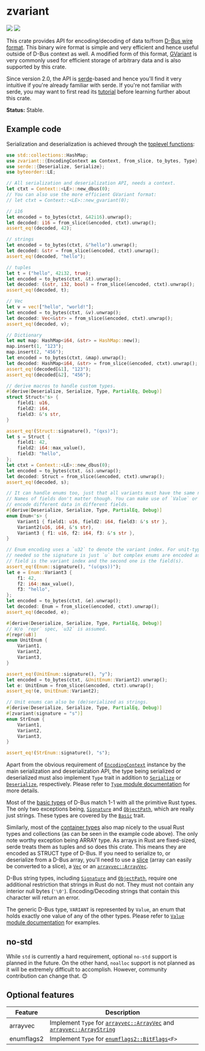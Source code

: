 # zvariant

[![](https://docs.rs/zvariant/badge.svg)](https://docs.rs/zvariant/) [![](https://img.shields.io/crates/v/zvariant)](https://crates.io/crates/zvariant)

This crate provides API for encoding/decoding of data to/from [D-Bus wire format][dwf]. This binary
wire format is simple and very efficient and hence useful outside of D-Bus context as well. A
modified form of this format, [GVariant] is very commonly used for efficient storage of arbitrary
data and is also supported by this crate.

Since version 2.0, the API is [serde]-based and hence you'll find it very intuitive if you're
already familiar with serde. If you're not familiar with serde, you may want to first read its
[tutorial] before learning further about this crate.

**Status:** Stable.

## Example code

Serialization and deserialization is achieved through the [toplevel functions]:

```rust
use std::collections::HashMap;
use zvariant::{EncodingContext as Context, from_slice, to_bytes, Type};
use serde::{Deserialize, Serialize};
use byteorder::LE;

// All serialization and deserialization API, needs a context.
let ctxt = Context::<LE>::new_dbus(0);
// You can also use the more efficient GVariant format:
// let ctxt = Context::<LE>::new_gvariant(0);

// i16
let encoded = to_bytes(ctxt, &42i16).unwrap();
let decoded: i16 = from_slice(&encoded, ctxt).unwrap();
assert_eq!(decoded, 42);

// strings
let encoded = to_bytes(ctxt, &"hello").unwrap();
let decoded: &str = from_slice(&encoded, ctxt).unwrap();
assert_eq!(decoded, "hello");

// tuples
let t = ("hello", 42i32, true);
let encoded = to_bytes(ctxt, &t).unwrap();
let decoded: (&str, i32, bool) = from_slice(&encoded, ctxt).unwrap();
assert_eq!(decoded, t);

// Vec
let v = vec!["hello", "world!"];
let encoded = to_bytes(ctxt, &v).unwrap();
let decoded: Vec<&str> = from_slice(&encoded, ctxt).unwrap();
assert_eq!(decoded, v);

// Dictionary
let mut map: HashMap<i64, &str> = HashMap::new();
map.insert(1, "123");
map.insert(2, "456");
let encoded = to_bytes(ctxt, &map).unwrap();
let decoded: HashMap<i64, &str> = from_slice(&encoded, ctxt).unwrap();
assert_eq!(decoded[&1], "123");
assert_eq!(decoded[&2], "456");

// derive macros to handle custom types.
#[derive(Deserialize, Serialize, Type, PartialEq, Debug)]
struct Struct<'s> {
    field1: u16,
    field2: i64,
    field3: &'s str,
}

assert_eq!(Struct::signature(), "(qxs)");
let s = Struct {
    field1: 42,
    field2: i64::max_value(),
    field3: "hello",
};
let ctxt = Context::<LE>::new_dbus(0);
let encoded = to_bytes(ctxt, &s).unwrap();
let decoded: Struct = from_slice(&encoded, ctxt).unwrap();
assert_eq!(decoded, s);

// It can handle enums too, just that all variants must have the same number and types of fields.
// Names of fields don't matter though. You can make use of `Value` or `OwnedValue` if you want to
// encode different data in different fields.
#[derive(Deserialize, Serialize, Type, PartialEq, Debug)]
enum Enum<'s> {
    Variant1 { field1: u16, field2: i64, field3: &'s str },
    Variant2(u16, i64, &'s str),
    Variant3 { f1: u16, f2: i64, f3: &'s str },
}

// Enum encoding uses a `u32` to denote the variant index. For unit-type enums that's all that's
// needed so the signature is just `u` but complex enums are encoded as a structure whose first
// field is the variant index and the second one is the field(s).
assert_eq!(Enum::signature(), "(u(qxs))");
let e = Enum::Variant3 {
    f1: 42,
    f2: i64::max_value(),
    f3: "hello",
};
let encoded = to_bytes(ctxt, &e).unwrap();
let decoded: Enum = from_slice(&encoded, ctxt).unwrap();
assert_eq!(decoded, e);

#[derive(Deserialize, Serialize, Type, PartialEq, Debug)]
// W/o `repr` spec, `u32` is assumed.
#[repr(u8)]
enum UnitEnum {
    Variant1,
    Variant2,
    Variant3,
}

assert_eq!(UnitEnum::signature(), "y");
let encoded = to_bytes(ctxt, &UnitEnum::Variant2).unwrap();
let e: UnitEnum = from_slice(&encoded, ctxt).unwrap();
assert_eq!(e, UnitEnum::Variant2);

// Unit enums can also be (de)serialized as strings.
#[derive(Deserialize, Serialize, Type, PartialEq, Debug)]
#[zvariant(signature = "s")]
enum StrEnum {
    Variant1,
    Variant2,
    Variant3,
}

assert_eq!(StrEnum::signature(), "s");
```

Apart from the obvious requirement of [`EncodingContext`] instance by the main serialization and
deserialization API, the type being serialized or deserialized must also implement `Type`
trait in addition to [`Serialize`] or [`Deserialize`], respectively. Please refer to [`Type`
module documentation] for more details.

Most of the [basic types] of D-Bus match 1-1 with all the primitive Rust types. The only two
exceptions being, [`Signature`] and [`ObjectPath`], which are really just strings. These types
are covered by the [`Basic`] trait.

Similarly, most of the [container types] also map nicely to the usual Rust types and
collections (as can be seen in the example code above). The only note worthy exception being
ARRAY type. As arrays in Rust are fixed-sized, serde treats them as tuples and so does this
crate. This means they are encoded as STRUCT type of D-Bus. If you need to serialize to, or
deserialize from a D-Bus array, you'll need to use a [slice] (array can easily be converted to a
slice), a [`Vec`] or an [`arrayvec::ArrayVec`].

D-Bus string types, including [`Signature`] and [`ObjectPath`], require one additional
restriction that strings in Rust do not. They must not contain any interior null bytes (`'\0'`).
Encoding/Decoding strings that contain this character will return an error.

The generic D-Bus type, `VARIANT` is represented by `Value`, an enum that holds exactly one
value of any of the other types. Please refer to [`Value` module documentation] for examples.

## no-std

While `std` is currently a hard requirement, optional `no-std` support is planned in the future.
On the other hand, `noalloc` support is not planned as it will be extremely difficult to
accomplish. However, community contribution can change that. 😊

## Optional features

| Feature | Description |
| ---     | ----------- |
| arrayvec | Implement `Type` for [`arrayvec::ArrayVec`] and [`arrayvec::ArrayString`] |
| enumflags2 | Implement `Type` for [`enumflags2::BitFlags`]`<F>` |

[dwf]: https://dbus.freedesktop.org/doc/dbus-specification.html#message-protocol-marshaling
[GVariant]: https://developer.gnome.org/documentation/specifications/gvariant-specification-1.0.html
[serde]: https://crates.io/crates/serde
[tutorial]: https://serde.rs/
[toplevel functions]: https://docs.rs/zvariant/latest/zvariant/#functions
[`EncodingContext`]: https://docs.rs/zvariant/latest/zvariant/struct.EncodingContext.html
[`Serialize`]: https://docs.serde.rs/serde/trait.Serialize.html
[`Deserialize`]: https://docs.serde.rs/serde/de/trait.Deserialize.html
[`Type` module documentation]: https://docs.rs/zvariant/latest/zvariant/trait.Type.html
[basic types]: https://dbus.freedesktop.org/doc/dbus-specification.html#basic-types
[`Signature`]: https://docs.rs/zvariant/latest/zvariant/struct.Signature.html
[`ObjectPath`]: https://docs.rs/zvariant/latest/zvariant/struct.ObjectPath.html
[`Basic`]: https://docs.rs/zvariant/latest/zvariant/trait.Basic.html
[container types]: https://dbus.freedesktop.org/doc/dbus-specification.html#container-types
[slice]: https://doc.rust-lang.org/std/primitive.slice.html
[`Vec`]: https://doc.rust-lang.org/std/vec/struct.Vec.html
[`arrayvec::ArrayVec`]: https://docs.rs/arrayvec/0.7.1/arrayvec/struct.ArrayVec.html
[`arrayvec::ArrayString`]: https://docs.rs/arrayvec/0.7.1/arrayvec/struct.ArrayString.html
[`enumflags2::Bitflags`]: https://docs.rs/enumflags2/latest/enumflags2/struct.BitFlags.html
[`Value` module documentation]: https://docs.rs/zvariant/latest/zvariant/enum.Value.html
